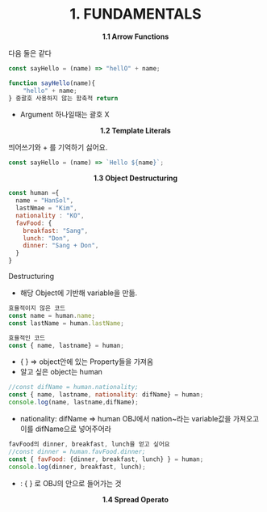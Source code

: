 <h1 align="center">
1. FUNDAMENTALS
</h1> 
<p align="center">
  <strong>1.1 Arrow Functions</strong><br>
</p>

다음 둘은 같다
```javascript
const sayHello = (name) => "hellO" + name;
```
```javascript
function sayHello(name){
    "hello" + name;
} 중괄호 사용하지 않는 함축적 return
```
+ Argument 하나일때는 괄호 X

<p align="center">
  <strong>1.2 Template Literals</strong><br>
</p>

띄어쓰기와 + 를 기억하기 싫어요.
```javascript
const sayHello = (name) => `Hello ${name}`;
```

<p align="center">
  <strong>1.3 Object Destructuring</strong><br>
</p>

```javascript
const human ={
  name = "HanSol",
  lastNmae = "Kim",
  nationality : "KO",
  favFood: {
    breakfast: "Sang",
    lunch: "Don",
    dinner: "Sang + Don",
  }
}
```
Destructuring 
+ 해당 Object에 기반해 variable을 만듦.

```javascript
효율적이지 않은 코드
const name = human.name;
const lastName = human.lastName;
```

```javascript
효율적인 코드
const { name, lastname} = human;
```
+ {  } => object안에 있는 Property들을 가져옴
+ 알고 싶은 object는 human

```javascript
//const difName = human.nationality;
const { name, lastname, nationality: difName} = human;
console.log(name, lastname,difName);
```
+ nationality: difName => human OBJ에서 nation~라는 variable값을 가져오고 이를 difName으로 넣어주어라

```javascript
favFood의 dinner, breakfast, lunch을 얻고 싶어요
//const dinner = human.favFood.dinner;
const { favFood: {dinner, breakfast, lunch} } = human;
console.log(dinner, breakfast, lunch);
```
+ : {  } 로 OBJ의 안으로 들어가는 것

<p align="center">
  <strong>1.4 Spread Operato</strong><br>
</p>

